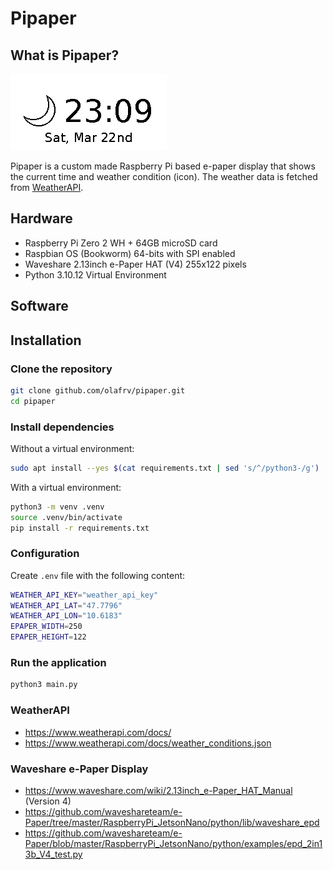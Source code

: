 # Pipaper

## What is Pipaper?

![Pipaper](./fonts/screen.png)

Pipaper is a custom made Raspberry Pi based e-paper display that shows the 
current time and weather condition (icon). The weather data is fetched from [WeatherAPI](https://www.weatherapi.com/).

## Hardware

* Raspberry Pi Zero 2 WH + 64GB microSD card
* Raspbian OS (Bookworm) 64-bits with SPI enabled
* Waveshare 2.13inch e-Paper HAT (V4) 255x122 pixels
* Python 3.10.12 Virtual Environment
  
## Software

## Installation

### Clone the repository

```bash
git clone github.com/olafrv/pipaper.git
cd pipaper
```

### Install dependencies

Without a virtual environment:
```bash	
sudo apt install --yes $(cat requirements.txt | sed 's/^/python3-/g')
```

With a virtual environment:
```bash
python3 -m venv .venv
source .venv/bin/activate
pip install -r requirements.txt
```

### Configuration

Create `.env` file with the following content:

```bash
WEATHER_API_KEY="weather_api_key"
WEATHER_API_LAT="47.7796"
WEATHER_API_LON="10.6183"
EPAPER_WIDTH=250
EPAPER_HEIGHT=122
```

### Run the application

```bash
python3 main.py
```

### WeatherAPI

* https://www.weatherapi.com/docs/
* https://www.weatherapi.com/docs/weather_conditions.json

### Waveshare e-Paper Display

* https://www.waveshare.com/wiki/2.13inch_e-Paper_HAT_Manual (Version 4)
* https://github.com/waveshareteam/e-Paper/tree/master/RaspberryPi_JetsonNano/python/lib/waveshare_epd
* https://github.com/waveshareteam/e-Paper/blob/master/RaspberryPi_JetsonNano/python/examples/epd_2in13b_V4_test.py
